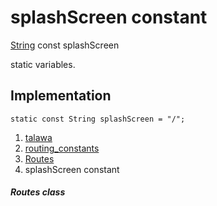 
<div>

# splashScreen constant

</div>


[String](https://api.flutter.dev/flutter/dart-core/String-class.html)
const splashScreen



static variables.



## Implementation

``` language-dart
static const String splashScreen = "/";
```







1.  [talawa](../../index.html)
2.  [routing_constants](../../constants_routing_constants/)
3.  [Routes](../../constants_routing_constants/Routes-class.html)
4.  splashScreen constant

##### Routes class







